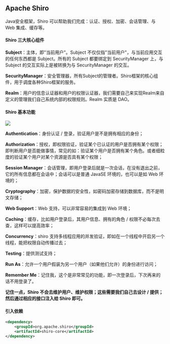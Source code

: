 ## Apache Shiro

Java安全框架，Shiro 可以帮助我们完成：认证、授权、加密、会话管理、与 Web 集成、缓存等。

#### Shiro 三大核心组件

**Subject**：主体，即"当前用户"。Subject 不仅仅指"当前用户"，与当前应用交互的任何东西都是 Subject。所有的 Subject 都要绑定到 SecurityManager 上，与 Subject 的交互实际上是被转换为与 SecurityManager 的交互。

**SecurityManager**：安全管理器，所有Subject的管理者。Shiro框架的核心组件，用于调度各种Shiro框架的服务。

**Realm**：用户的信息认证器和用户的权限认证器，我们需要自己来实现Realm来自定义的管理我们自己系统内部的权限规则。Realm 实质是 DAO。

#### Shiro 基本功能

![](/img/shiro.png)

**Authentication**：身份认证 / 登录，验证用户是不是拥有相应的身份；

**Authorization**：授权，即权限验证，验证某个已认证的用户是否拥有某个权限；即判断用户是否能做事情，常见的如：验证某个用户是否拥有某个角色。或者细粒度的验证某个用户对某个资源是否具有某个权限；

**Session Manager**：会话管理，即用户登录后就是一次会话，在没有退出之前，它的所有信息都在会话中；会话可以是普通 JavaSE 环境的，也可以是如 Web 环境的；

**Cryptography**：加密，保护数据的安全性，如密码加密存储到数据库，而不是明文存储；

**Web Support**：Web 支持，可以非常容易的集成到 Web 环境；

**Caching**：缓存，比如用户登录后，其用户信息、拥有的角色 / 权限不必每次去查，这样可以提高效率；

**Concurrency**：shiro 支持多线程应用的并发验证，即如在一个线程中开启另一个线程，能把权限自动传播过去；

**Testing**：提供测试支持；

**Run As**：允许一个用户假装为另一个用户（如果他们允许）的身份进行访问；

**Remember Me**：记住我，这个是非常常见的功能，即一次登录后，下次再来的话不用登录了。

**记住一点，Shiro 不会去维护用户、维护权限；这些需要我们自己去设计 / 提供；然后通过相应的接口注入给 Shiro 即可。**

#### 引入依赖

```xml
<dependency>
    <groupId>org.apache.shiro</groupId>
    <artifactId>shiro-core</artifactId>
</dependency>
```